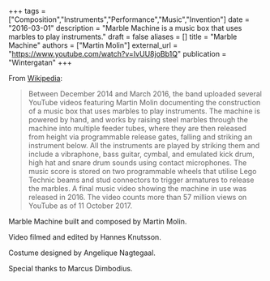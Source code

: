 +++
tags = ["Composition","Instruments","Performance","Music","Invention"]
date = "2016-03-01"
description = "Marble Machine is a music box that uses marbles to play instruments."
draft = false
aliases = []
title = "Marble Machine"
authors = ["Martin Molin"]
external_url = "https://www.youtube.com/watch?v=IvUU8joBb1Q"
publication = "Wintergatan"
+++

From [Wikipedia](https://en.wikipedia.org/wiki/Wintergatan#Marble_Machine):

> Between December 2014 and March 2016, the band uploaded several YouTube videos featuring Martin Molin documenting the construction of a music box that uses marbles to play instruments. The machine is powered by hand, and works by raising steel marbles through the machine into multiple feeder tubes, where they are then released from height via programmable release gates, falling and striking an instrument below. All the instruments are played by striking them and include a vibraphone, bass guitar, cymbal, and emulated kick drum, high hat and snare drum sounds using contact microphones. The music score is stored on two programmable wheels that utilise Lego Technic beams and stud connectors to trigger armatures to release the marbles. A final music video showing the machine in use was released in 2016. The video counts more than 57 million views on YouTube as of 11 October 2017.


Marble Machine built and composed by Martin Molin.

Video filmed and edited by Hannes Knutsson. 
               
Costume designed by Angelique Nagtegaal.

Special thanks to Marcus Dimbodius.
